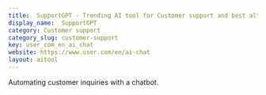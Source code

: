 ```yaml
---
title:  SupportGPT - Trending AI tool for Customer support and best alternatives
display_name:  SupportGPT
category: Customer support
category_slug: customer-support
key: user_com_en_ai_chat
website: https://www.user.com/en/ai-chat
layout: aitool
---
```


Automating customer inquiries with a chatbot.

